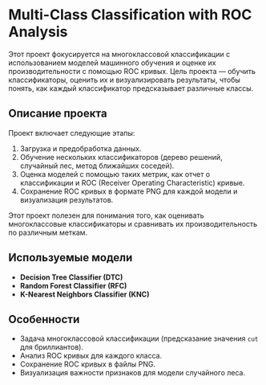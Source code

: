 # Multi-Class Classification with ROC Analysis

Этот проект фокусируется на многоклассовой классификации с использованием моделей машинного обучения и оценке их производительности с помощью ROC кривых. Цель проекта — обучить классификаторы, оценить их и визуализировать результаты, чтобы понять, как каждый классификатор предсказывает различные классы.

## Описание проекта

Проект включает следующие этапы:
1. Загрузка и предобработка данных.
2. Обучение нескольких классификаторов (дерево решений, случайный лес, метод ближайших соседей).
3. Оценка моделей с помощью таких метрик, как отчет о классификации и ROC (Receiver Operating Characteristic) кривые.
4. Сохранение ROC кривых в формате PNG для каждой модели и визуализация результатов.
   
Этот проект полезен для понимания того, как оценивать многоклассовые классификаторы и сравнивать их производительность по различным меткам.

## Используемые модели

- **Decision Tree Classifier (DTC)**
- **Random Forest Classifier (RFC)**
- **K-Nearest Neighbors Classifier (KNC)**

## Особенности

- Задача многоклассовой классификации (предсказание значения `cut` для бриллиантов).
- Анализ ROC кривых для каждого класса.
- Сохранение ROC кривых в файлы PNG.
- Визуализация важности признаков для модели случайного леса.
